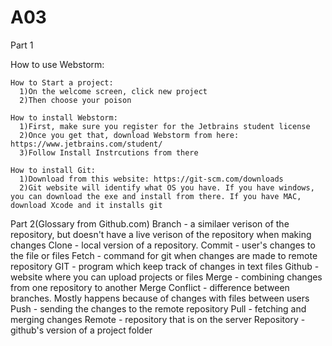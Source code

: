 # A03

Part 1

  How to use Webstorm:

    How to Start a project:
      1)On the welcome screen, click new project
      2)Then choose your poison
      
    How to install Webstorm:
      1)First, make sure you register for the Jetbrains student license
      2)Once you get that, download Webstorm from here:     https://www.jetbrains.com/student/
      3)Follow Install Instrcutions from there
      
    How to install Git:
      1)Download from this website: https://git-scm.com/downloads
      2)Git website will identify what OS you have. If you have windows, you can download the exe and install from there. If you have MAC, download Xcode and it installs git

      
    
    
   
Part 2(Glossary from Github.com)
  Branch - a similaer verison of the repository, but doesn't have a live verison of the repository when making changes
  Clone - local version of a repository. 
  Commit - user's changes to the file or files
  Fetch - command for git when changes are made to remote repository
  GIT - program which keep track of changes in text files
  Github - website where you can upload projects or files
  Merge - combining changes from one repository to another
  Merge Conflict - difference between branches. Mostly happens because of changes with files between users
  Push - sending the changes to the remote repository
  Pull - fetching and merging changes
  Remote - repository that is on the server
  Repository - github's version of a project folder
